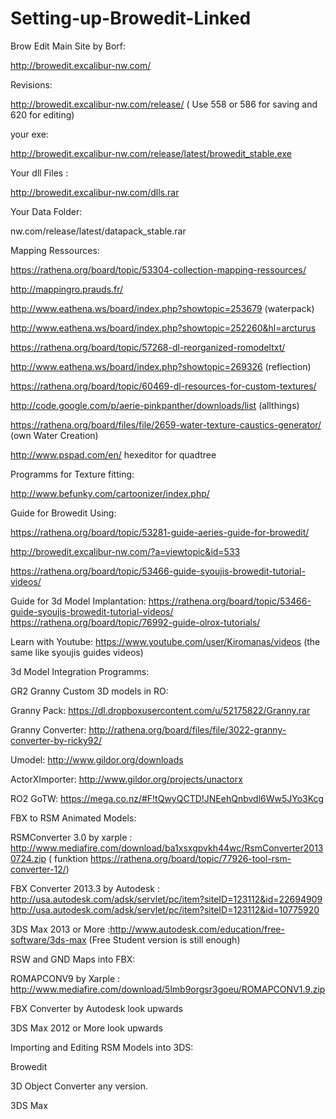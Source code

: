# Setting-up-Browedit-Linked

Brow Edit Main Site by Borf:

http://browedit.excalibur-nw.com/

Revisions:

http://browedit.excalibur-nw.com/release/      ( Use 558 or 586 for saving and 620 for editing)

your exe:

http://browedit.excalibur-nw.com/release/latest/browedit_stable.exe

Your dll Files :

http://browedit.excalibur-nw.com/dlls.rar

Your Data Folder:

nw.com/release/latest/datapack_stable.rar

Mapping Ressources:

https://rathena.org/board/topic/53304-collection-mapping-ressources/

http://mappingro.prauds.fr/

http://www.eathena.ws/board/index.php?showtopic=253679 (waterpack)

http://www.eathena.ws/board/index.php?showtopic=252260&hl=arcturus

https://rathena.org/board/topic/57268-dl-reorganized-romodeltxt/

http://www.eathena.ws/board/index.php?showtopic=269326 (reflection)

https://rathena.org/board/topic/60469-dl-resources-for-custom-textures/

http://code.google.com/p/aerie-pinkpanther/downloads/list (allthings)

https://rathena.org/board/files/file/2659-water-texture-caustics-generator/  (own Water Creation)


http://www.pspad.com/en/ hexeditor for quadtree

Programms for Texture fitting:

http://www.befunky.com/cartoonizer/index.php/


Guide for Browedit Using:

https://rathena.org/board/topic/53281-guide-aeries-guide-for-browedit/

http://browedit.excalibur-nw.com/?a=viewtopic&id=533

https://rathena.org/board/topic/53466-guide-syoujis-browedit-tutorial-videos/

Guide for 3d Model Implantation:
https://rathena.org/board/topic/53466-guide-syoujis-browedit-tutorial-videos/ 
https://rathena.org/board/topic/76992-guide-olrox-tutorials/

Learn with Youtube:
https://www.youtube.com/user/Kiromanas/videos (the same like syoujis guides videos)


3d Model Integration Programms:

GR2 Granny Custom 3D models in RO:

Granny Pack: https://dl.dropboxusercontent.com/u/52175822/Granny.rar

Granny Converter: http://rathena.org/board/files/file/3022-granny-converter-by-ricky92/

Umodel: http://www.gildor.org/downloads

ActorXImporter: http://www.gildor.org/projects/unactorx

RO2 GoTW: https://mega.co.nz/#F!tQwyQCTD!JNEehQnbvdl6Ww5JYo3Kcg

FBX to RSM Animated Models:

RSMConverter 3.0 by xarple : http://www.mediafire.com/download/ba1xsxgpvkh44wc/RsmConverter20130724.zip ( funktion https://rathena.org/board/topic/77926-tool-rsm-converter-12/)

FBX Converter 2013.3 by Autodesk : http://usa.autodesk.com/adsk/servlet/pc/item?siteID=123112&id=22694909     http://usa.autodesk.com/adsk/servlet/pc/item?siteID=123112&id=10775920

3DS Max 2013 or More :http://www.autodesk.com/education/free-software/3ds-max (Free Student version is still enough)


RSW and GND Maps into FBX:

ROMAPCONV9 by Xarple : http://www.mediafire.com/download/5lmb9orgsr3goeu/ROMAPCONV1.9.zip

FBX Converter by Autodesk look upwards

3DS Max 2012 or More look upwards


Importing and Editing RSM Models into 3DS:

Browedit

3D Object Converter any version.

3DS Max 
